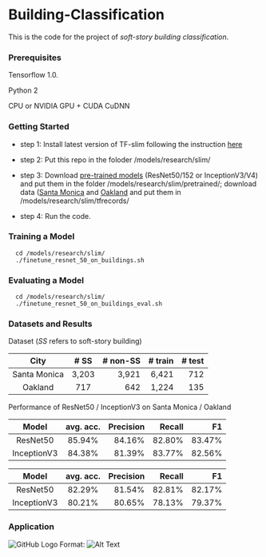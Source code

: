 # Building-Classification

This is the code for the project of *soft-story building classification*.

### Prerequisites

Tensorflow 1.0.

Python 2

CPU or NVIDIA GPU + CUDA CuDNN

### Getting Started
* step 1: Install latest version of TF-slim following the instruction [here](https://github.com/tensorflow/models/tree/master/research/slim)

* step 2: Put this repo in the foloder /models/research/slim/

* step 3: Download [pre-trained models](https://github.com/tensorflow/models/tree/master/research/slim) (ResNet50/152 or InceptionV3/V4) and put them in the folder /models/research/slim/pretrained/; download data ([Santa Monica](https://www.dropbox.com/s/huvod9jawka3ayj/Santa_Monica.tar.gz?dl=0) and 
[Oakland](https://www.dropbox.com/s/hlwcs1v3y4jq71s/Oakland.tar.gz?dl=0) and put them in /models/research/slim/tfrecords/

* step 4: Run the code.

### Training a Model

```shell
  cd /models/research/slim/
  ./finetune_resnet_50_on_buildings.sh
```  

### Evaluating a Model

```shell
  cd /models/research/slim/
  ./finetune_resnet_50_on_buildings_eval.sh
``` 

### Datasets and Results

Dataset (*SS* refers to soft-story building)

   | City |	# SS	|  # non-SS |   # train  | # test |
   |:-------:|:--------:| --------:| ---------:|---------:|
   | Santa Monica   | 3,203	| 3,921 | 6,421  | 712  |
   | Oakland  | 717	| 642 | 1,224  | 135  |

Performance of ResNet50 / InceptionV3 on Santa Monica / Oakland

   | Model |	avg. acc.	|  Precision |   Recall  | F1 |
   |:-------:|:--------:| --------:| ---------:|---------:|
   | ResNet50   | 85.94%	| 84.16% | 82.80%  | 83.47%  |
   | InceptionV3  | 84.38%	| 81.39% | 83.77%  | 82.56%  |
   

   | Model |	avg. acc.	|  Precision |   Recall  | F1 |
   |:-------:|:--------:| --------:| ---------:|---------:|
   | ResNet50   | 82.29%	| 81.54% | 82.81%  | 82.17%  |
   | InceptionV3  | 80.21%	| 80.65% | 78.13%  | 79.37%  |

### Application
![GitHub Logo](/images/logo.png)
Format: ![Alt Text](url)
